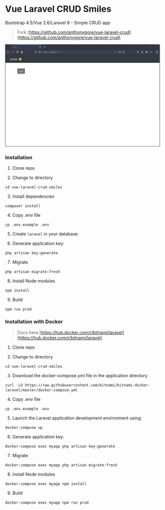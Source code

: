 # Vue Laravel CRUD Smiles

Bootstrap 4.5/Vue 2.6/Laravel 8 - Simple CRUD app

> Fork [https://github.com/anthonygore/vue-laravel-crud](https://github.com/anthonygore/vue-laravel-crud)

<img src="demo.gif" width="700">

### Installation

1. Clone repo

2. Change to directory

````
cd vue-laravel-crud-smiles
````   

3. Install dependencies

````
composer install
````

4. Copy .env file

```
cp .env.example .env
```

5. Create `laravel` in your database.

6. Generate application key:

````
php artisan key:generate
````

7. Migrate
````
php artisan migrate:fresh
````

8. Install Node modules
````
npm install
````

9. Build

````
npm run prod
````

### Installation with Docker

> Docs here [https://hub.docker.com/r/bitnami/laravel](https://hub.docker.com/r/bitnami/laravel)


1. Clone repo

2. Change to directory

````
cd vue-laravel-crud-smiles
```` 

3. Download the docker-compose.yml file in the application directory

````
curl -LO https://raw.githubusercontent.com/bitnami/bitnami-docker-laravel/master/docker-compose.yml
````

4. Copy .env file

```
cp .env.example .env
```

5. Launch the Laravel application development environment using:

```
docker-compose up
```
6. Generate application key:
````
docker-compose exec myapp php artisan key:generate
````

7. Migrate
````
docker-compose exec myapp php artisan migrate:fresh
````

8. Install Node modules
````
docker-compose exec myapp npm install
````

9. Build

````
docker-compose exec myapp npm run prod
````
